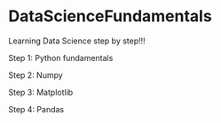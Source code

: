 # DataScienceFundamentals
Learning Data Science step by step!!!

Step 1: Python fundamentals 

Step 2: Numpy

Step 3: Matplotlib

Step 4: Pandas
